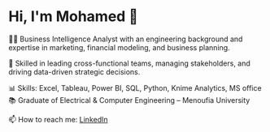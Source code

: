 # Hi, I'm Mohamed 👋

👨‍💼 Business Intelligence Analyst with an engineering background and expertise in marketing, financial modeling, and business planning.

🎯 Skilled in leading cross-functional teams, managing stakeholders, and driving data-driven strategic decisions.

📊 Skills: Excel, Tableau, Power BI, SQL, Python, Knime Analytics, MS office 
📚 Graduate of Electrical & Computer Engineering – Menoufia University

📫 How to reach me: [LinkedIn](https://www.linkedin.com/in/mohamed-almatbaagy)
